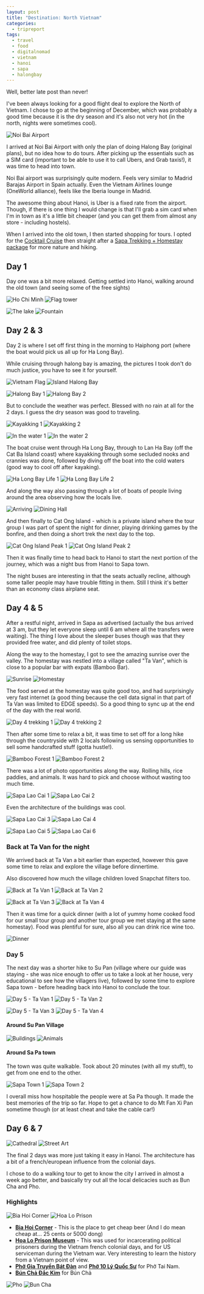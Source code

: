 ```yaml
---
layout: post
title: "Destination: North Vietnam"
categories:
  - tripreport
tags:
  - travel
  - food
  - digitalnomad
  - vietnam
  - hanoi
  - sapa
  - halongbay
---
```


Well, better late post than never!

I've been always looking for a good flight deal to explore the North of Vietnam. I chose to go at the beginning of December, which was probably a good time because it is the dry season and it's also not very hot (in the north, nights were sometimes cool).

![Noi Bai Airport](https://images.itinerantfoodie.com/vietnam-trip-report/resized-IMG_2620.png)

I arrived at Noi Bai Airport with only the plan of doing Halong Bay (original plans), but no idea how to do tours. After picking up the essentials such as a SIM card (important to be able to use it to call Ubers, and Grab taxis!), it was time to head into town.

Noi Bai airport was surprisingly quite modern. Feels very similar to Madrid Barajas Airport in Spain actually. Even the Vietnam Airlines lounge (OneWorld alliance), feels like the Iberia lounge in Madrid.

The awesome thing about Hanoi, is Uber is a fixed rate from the airport. Though, if there is one thing I would change is that I'll grab a sim card when I'm in town as it's a little bit cheaper (and you can get them from almost any store - including hostels).

When I arrived into the old town, I then started shopping for tours. I opted for the [Cocktail Cruise](https://www.facebook.com/Halongbaycocktailcruise/) then straight after a [Sapa Trekking + Homestay package](https://ocean-tours3.trekksoft.com/en/activity/68948/2d2n-sapa-trekking-18km) for more nature and hiking.

## Day 1

Day one was a bit more relaxed. Getting settled into Hanoi, walking around the old town (and seeing some of the free sights)

![Ho Chi Minh](https://images.itinerantfoodie.com/vietnam-trip-report/resized-hochiminh.png)
![Flag tower](https://images.itinerantfoodie.com/vietnam-trip-report/resized-IMG_2630.png)

![The lake](https://images.itinerantfoodie.com/vietnam-trip-report/resized-hanoi-lake.png)
![Fountain](https://images.itinerantfoodie.com/vietnam-trip-report/resized-IMG_2651.png)

## Day 2 & 3

Day 2 is where I set off first thing in the morning to Haiphong port (where the boat would pick us all up for Ha Long Bay).

While cruising through halong bay is amazing, the pictures I took don't do much justice, you have to see it for yourself.

![Vietnam Flag](https://images.itinerantfoodie.com/vietnam-trip-report/resized-cruising-vn-flag-halong.png)
![Island Halong Bay](https://images.itinerantfoodie.com/vietnam-trip-report/resized-halong-bay-island.png)

![Halong Bay 1](https://images.itinerantfoodie.com/vietnam-trip-report/resized-IMG_2720.png)
![Halong Bay 2](https://images.itinerantfoodie.com/vietnam-trip-report/resized-IMG_2722.png)

But to conclude the weather was perfect. Blessed with no rain at all for the 2 days. I guess the dry season was good to traveling.

![Kayakking 1](https://images.itinerantfoodie.com/vietnam-trip-report/resized-IMG_2749.png)
![Kayakking 2](https://images.itinerantfoodie.com/vietnam-trip-report/resized-IMG_2750.png)

![In the water 1](https://images.itinerantfoodie.com/vietnam-trip-report/resized-kayakking-1.png)
![In the water 2](https://images.itinerantfoodie.com/vietnam-trip-report/resized-kayakking-2.png)

The boat cruise went through Ha Long Bay, through to Lan Ha Bay (off the Cat Ba Island coast) where kayakking through some secluded nooks and crannies was done, followed by diving off the boat into the cold waters (good way to cool off after kayaking).

![Ha Long Bay Life 1](https://images.itinerantfoodie.com/vietnam-trip-report/resized-halongbay-life1b.png)
![Ha Long Bay Life 2](https://images.itinerantfoodie.com/vietnam-trip-report/resized-halongbay-life2.png)

And along the way also passing through a lot of boats of people living around the area observing how the locals live.

![Arriving](https://images.itinerantfoodie.com/vietnam-trip-report/resized-IMG_2820.png)
![Dining Hall](https://images.itinerantfoodie.com/vietnam-trip-report/resized-IMG_2825.png)

And then finally to Cat Ong Island - which is a private island where the tour group I was part of spent the night for dinner, playing drinking games by the bonfire, and then doing a short trek the next day to the top.

![Cat Ong Island Peak 1](https://images.itinerantfoodie.com/vietnam-trip-report/resized-IMG_2837.png)
![Cat Ong Island Peak 2](https://images.itinerantfoodie.com/vietnam-trip-report/resized-IMG_2838.png)

Then it was finally time to head back to Hanoi to start the next portion of the journey, which was a night bus from Hanoi to Sapa town.

The night buses are interesting in that the seats actually recline, although some taller people may have trouble fitting in them. Still I think it's better than an economy class airplane seat.

## Day 4 & 5

After a restful night, arrived in Sapa as advertised (actually the bus arrived at 3 am, but they let everyone sleep until 6 am where all the transfers were waiting). The thing I love about the sleeper buses though was that they provided free water, and did plenty of toilet stops.

Along the way to the homestay, I got to see the amazing sunrise over the valley. The homestay was nestled into a village called "Ta Van", which is close to a popular bar with expats (Bamboo Bar).

![Sunrise](https://images.itinerantfoodie.com/vietnam-trip-report/resized-sapa-day4.png)
![Homestay](https://images.itinerantfoodie.com/vietnam-trip-report/resized-sapa-homestay-day4.png)

The food served at the homestay was quite good too, and had surprisingly very fast internet (a good thing because the cell data signal in that part of Ta Van was limited to EDGE speeds). So a good thing to sync up at the end of the day with the real world.

![Day 4 trekking 1](https://images.itinerantfoodie.com/vietnam-trip-report/resized-sapa-day4-trekking.png)
![Day 4 trekking 2](https://images.itinerantfoodie.com/vietnam-trip-report/resized-sapa-day4-trekking2.png)

Then after some time to relax a bit, it was time to set off for a long hike through the countryside with 2 locals following us sensing opportunities to sell some handcrafted stuff (gotta hustle!).

![Bamboo Forest 1](https://images.itinerantfoodie.com/vietnam-trip-report/resized-bamboo-forest-1.png)
![Bamboo Forest 2](https://images.itinerantfoodie.com/vietnam-trip-report/resized-bamboo-forest-2.png)

There was a lot of photo opportunities along the way. Rolling hills, rice paddies, and animals. It was hard to pick and choose without wasting too much time.

![Sapa Lao Cai 1](https://images.itinerantfoodie.com/vietnam-trip-report/resized-sapa-lao-cai-1.png)
![Sapa Lao Cai 2](https://images.itinerantfoodie.com/vietnam-trip-report/resized-sapa-lao-cai-2.png)

Even the architecture of the buildings was cool.

![Sapa Lao Cai 3](https://images.itinerantfoodie.com/vietnam-trip-report/resized-sapa-lao-cai-3.png)
![Sapa Lao Cai 4](https://images.itinerantfoodie.com/vietnam-trip-report/resized-sapa-lao-cai-4.png)

![Sapa Lao Cai 5](https://images.itinerantfoodie.com/vietnam-trip-report/resized-sapa-lao-cai-5.png)
![Sapa Lao Cai 6](https://images.itinerantfoodie.com/vietnam-trip-report/resized-sapa-lao-cai-6.png)

### Back at Ta Van for the night

We arrived back at Ta Van a bit earlier than expected, however this gave some time to relax and explore the village before dinnertime.

Also discovered how much the village children loved Snapchat filters too.

![Back at Ta Van 1](https://images.itinerantfoodie.com/vietnam-trip-report/resized-sapa-day-5-tavanvillage-1.png)
![Back at Ta Van 2](https://images.itinerantfoodie.com/vietnam-trip-report/resized-sapa-day-5-tavanvillage-2.png)

![Back at Ta Van 3](https://images.itinerantfoodie.com/vietnam-trip-report/resized-sapa-day-5-tavanvillage-3.png)
![Back at Ta Van 4](https://images.itinerantfoodie.com/vietnam-trip-report/resized-sapa-day-5-tavanvillage-4.png)

Then it was time for a quick dinner (with a lot of yummy home cooked food for our small tour group and another tour group we met staying at the same homestay). Food was plentiful for sure, also all you can drink rice wine too.

![Dinner](https://images.itinerantfoodie.com/vietnam-trip-report/resized-sapa-day5-dinner.png)

### Day 5

The next day was a shorter hike to Su Pan (village where our guide was staying - she was nice enough to offer us to take a look at her house, very educational to see how the villagers live), followed by some time to explore Sapa town - before heading back into Hanoi to conclude the tour.

![Day 5 - Ta Van 1](https://images.itinerantfoodie.com/vietnam-trip-report/resized-IMG_2976.png)
![Day 5 - Ta Van 2](https://images.itinerantfoodie.com/vietnam-trip-report/resized-IMG_2987.png)

![Day 5 - Ta Van 3](https://images.itinerantfoodie.com/vietnam-trip-report/resized-IMG_3005.png)
![Day 5 - Ta Van 4](https://images.itinerantfoodie.com/vietnam-trip-report/resized-IMG_3007.png)

#### Around Su Pan Village

![Buildings](https://images.itinerantfoodie.com/vietnam-trip-report/resized-day5-supan-building.png)
![Animals](https://images.itinerantfoodie.com/vietnam-trip-report/resized-day5-supan-animal.png)

#### Around Sa Pa town

The town was quite walkable. Took about 20 minutes (with all my stuff), to get from one end to the other.

![Sapa Town 1](https://images.itinerantfoodie.com/vietnam-trip-report/resized-IMG_3020.png)
![Sapa Town 2](https://images.itinerantfoodie.com/vietnam-trip-report/resized-IMG_3022.png)

I overall miss how hospitable the people were at Sa Pa though. It made the best memories of the trip so far. Hope to get a chance to do Mt Fan Xi Pan sometime though (or at least cheat and take the cable car!)

## Day 6 & 7

![Cathedral](https://images.itinerantfoodie.com/vietnam-trip-report/resized-hanoi-cathedral.png)
![Street Art](https://images.itinerantfoodie.com/vietnam-trip-report/resized-hanoi-street-art.png)

The final 2 days was more just taking it easy in Hanoi. The architecture has a bit of a french/european influence from the colonial days.

I chose to do a walking tour to get to know the city I arrived in almost a week ago better, and basically try out all the local delicacies such as Bun Cha and Pho.

### Highlights

![Bia Hoi Corner](https://images.itinerantfoodie.com/vietnam-trip-report/resized-hanoi-bia-hoi-corner.png)
![Hoa Lo Prison](https://images.itinerantfoodie.com/vietnam-trip-report/resized-hanoi-hoalo-prison.png)

* [**Bia Hoi Corner**](https://foursquare.com/v/bia-h%C6%A1i-corner/4db186690437a93f7f8a596d) - This is the place to get cheap beer (And I do mean cheap at... 25 cents or 5000 dong)
* [**Hoa Lo Prison Museum**](https://foursquare.com/v/h%E1%BB%8Fa-l%C3%B2-hoa-lo-prison-or-hanoi-hilton/4bb022def964a5202c393ce3) - This was used for incarcerating political prisoners during the Vietnam french colonial days, and for US serviceman during the Vietnam war. Very interesting to learn the history from a Vietnam point of view.
* [**Phở Gia Truyền Bát Đàn**](https://foursquare.com/v/ph%E1%BB%9F-gia-truy%E1%BB%81n-b%C3%A1t-%C4%91%C3%A0n/4e5ef7377d8b67dc8ffbf21f) and [**Phở 10 Lý Quốc Sư**](https://foursquare.com/v/ph%E1%BB%9F-10-l%C3%BD-qu%E1%BB%91c-s%C6%B0/4d61ae04196ba0939e662856) for Phở Tai Nam.
* [**Bún Chả Đắc Kim**](https://foursquare.com/v/b%C3%BAn-ch%E1%BA%A3-%C4%91%E1%BA%AFc-kim/4def11db887754a6af8a8476) for Bún Chả

![Pho](https://images.itinerantfoodie.com/vietnam-trip-report/resized-hanoi-pho-1.png)
![Bun Cha](https://images.itinerantfoodie.com/vietnam-trip-report/resized-hanoi-buncha-1.png)
